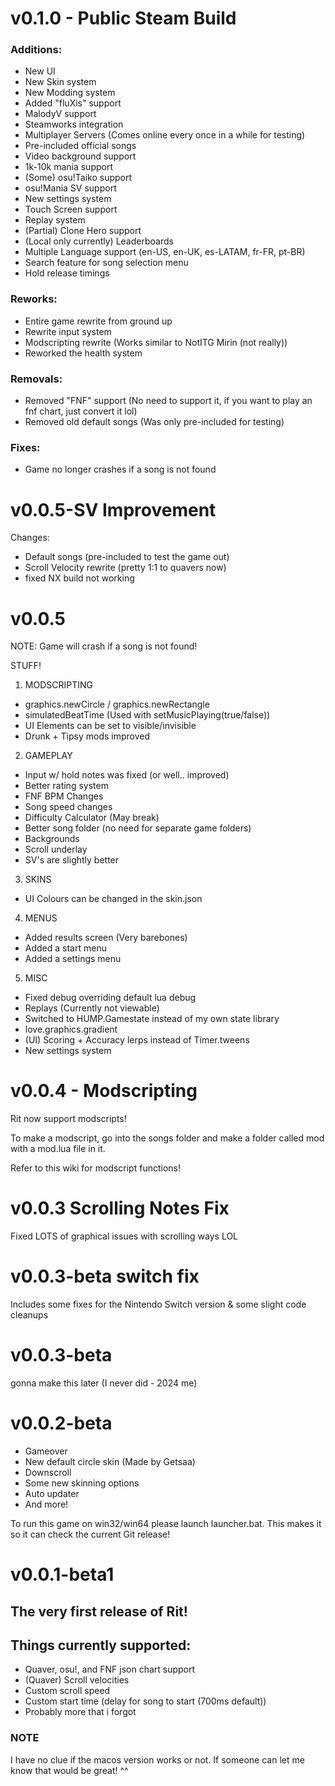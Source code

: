# v0.1.0 - Public Steam Build
### Additions:
- New UI
- New Skin system
- New Modding system
- Added "fluXis" support
- MalodyV support
- Steamworks integration
- Multiplayer Servers (Comes online every once in a while for testing)
- Pre-included official songs
- Video background support
- 1k-10k mania support
- (Some) osu!Taiko support
- osu!Mania SV support
- New settings system
- Touch Screen support
- Replay system
- (Partial) Clone Hero support
- (Local only currently) Leaderboards
- Multiple Language support (en-US, en-UK, es-LATAM, fr-FR, pt-BR)
- Search feature for song selection menu
- Hold release timings

### Reworks:
- Entire game rewrite from ground up
- Rewrite input system
- Modscripting rewrite (Works similar to NotITG Mirin (not really))
- Reworked the health system

### Removals:
- Removed "FNF" support (No need to support it, if you want to play an fnf chart, just convert it lol)
- Removed old default songs (Was only pre-included for testing)

### Fixes:
- Game no longer crashes if a song is not found

# v0.0.5-SV Improvement
Changes:

- Default songs (pre-included to test the game out)
- Scroll Velocity rewrite (pretty 1:1 to quavers now)
- fixed NX build not working

# v0.0.5
NOTE: Game will crash if a song is not found!

STUFF!
1. MODSCRIPTING
- graphics.newCircle / graphics.newRectangle
- simulatedBeatTime (Used with setMusicPlaying(true/false))
- UI Elements can be set to visible/invisible
- Drunk + Tipsy mods improved

2. GAMEPLAY
- Input w/ hold notes was fixed (or well.. improved)
- Better rating system
- FNF BPM Changes
- Song speed changes 
- Difficulty Calculator (May break)
- Better song folder (no need for separate game folders)
- Backgrounds
- Scroll underlay
- SV's are slightly better

3. SKINS
- UI Colours can be changed in the skin.json

4. MENUS 
- Added results screen (Very barebones) 
- Added a start menu
- Added a settings menu

5. MISC
- Fixed debug overriding default lua debug
- Replays (Currently not viewable)
- Switched to HUMP.Gamestate instead of my own state library
- love.graphics.gradient
- (UI) Scoring + Accuracy lerps instead of Timer.tweens
- New settings system

# v0.0.4 - Modscripting
Rit now support modscripts!

To make a modscript, go into the songs folder and make a folder called mod with a mod.lua file in it.

Refer to this wiki for modscript functions!

# v0.0.3 Scrolling Notes Fix
Fixed LOTS of graphical issues with scrolling ways LOL

# v0.0.3-beta switch fix
Includes some fixes for the Nintendo Switch version & some slight code cleanups

# v0.0.3-beta
gonna make this later (I never did - 2024 me)

# v0.0.2-beta

- Gameover
- New default circle skin (Made by Getsaa)
- Downscroll
- Some new skinning options
- Auto updater
- And more!

To run this game on win32/win64 please launch launcher.bat. This makes it so it can check the current Git release!

# v0.0.1-beta1

## The very first release of Rit!

## Things currently supported:
- Quaver, osu!, and FNF json chart support
- (Quaver) Scroll velocities
- Custom scroll speed
- Custom start time (delay for song to start (700ms default))
- Probably more that i forgot

### NOTE
I have no clue if the macos version works or not. If someone can let me know that would be great! ^^
